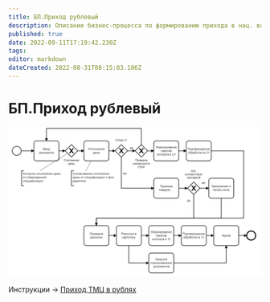 ```yaml
---
title: БП.Приход рублевый
description: Описание бизнес-процесса по формированию прихода в нац. валюте
published: true
date: 2022-09-11T17:19:42.230Z
tags: 
editor: markdown
dateCreated: 2022-08-31T08:15:03.106Z
---
```


# БП.Приход рублевый

![](<../../../assets/image (218).png>)

Инструкции -> [Приход ТМЦ в рублях](../../../uchet/postuplenie-tovarov-i-uslug/formirovanie-prikhoda-po-grafiku-postavki/prikhod-v-rublyakh/)
